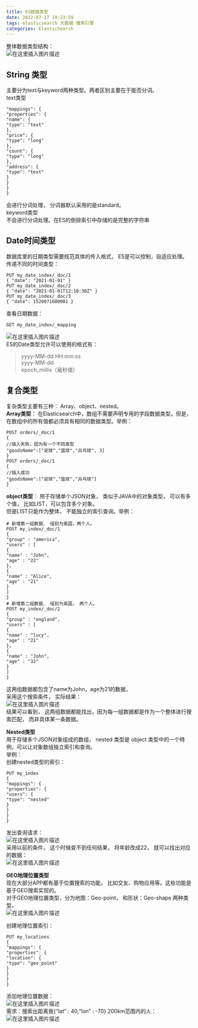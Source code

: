 ```yaml
---
title: ES数据类型
date: 2022-07-17 19:23:59
tags: elasticsearch 大数据 搜索引擎
categories: ElasticSearch
---
```


<!--more-->

整体数据类型结构：  
![在这里插入图片描述](https://img-blog.csdnimg.cn/9ce49e9061cd4016b687e6bd890ff5d4.png)

## String 类型

主要分为text与keyword两种类型。两者区别主要在于能否分词。  
text类型

```shell
"mappings": {
"properties": {
"name": {
"type": "text"
},
"price": {
"type": "long"
},
"count": {
"type": "long"
},
"address": {
"type": "text"
}
}
}
}
```

会进行分词处理， 分词器默认采用的是standard。  
keyword类型  
不会进行分词处理。在ES的倒排索引中存储的是完整的字符串

## Date时间类型

数据库里的日期类型需要规范具体的传入格式， ES是可以控制，自适应处理。  
传递不同的时间类型：

```shell
PUT my_date_index/_doc/1
{ "date": "2021-01-01" }
PUT my_date_index/_doc/2
{ "date": "2021-01-01T12:10:30Z" }
PUT my_date_index/_doc/3
{ "date": 1520071600001 }
```

查看日期数据：

```shell
GET my_date_index/_mapping
```

![在这里插入图片描述](https://img-blog.csdnimg.cn/c544b99b111e453689cb6a6d3e0f267d.png)  
ES的Date类型允许可以使用的格式有：

> yyyy-MM-dd HH:mm:ss  
> yyyy-MM-dd  
> epoch\_millis（毫秒值）

## 复合类型

复杂类型主要有三种： Array、object、nested。  
**Array类型**： 在Elasticsearch中，数组不需要声明专用的字段数据类型。但是，在数组中的所有值都必须具有相同的数据类型。举例：

```shell
POST orders/_doc/1
{
//插入失败，因为有一个不同类型
"goodsName":["足球","篮球","兵乓球", 3]
}
POST orders/_doc/1
{
//插入成功
"goodsName":["足球","篮球","兵乓球"]
}
```

**object类型**： 用于存储单个JSON对象， 类似于JAVA中的对象类型， 可以有多个值， 比如LIST，可以包含多个对象。  
但是LIST只能作为整体， 不能独立的索引查询。举例：

```shell
# 新增第一组数据， 组别为美国，两个人。
POST my_index/_doc/1
{
"group" : "america",
"users" : [
{
"name" : "John",
"age" : "22"
},
{
"name" : "Alice",
"age" : "21"
}
]
}
# 新增第二组数据， 组别为英国， 两个人。
POST my_index/_doc/2
{
"group" : "england",
"users" : [
{
"name" : "lucy",
"age" : "21"
},
{
"name" : "John",
"age" : "32"
}
]
}
```

这两组数据都包含了name为John，age为21的数据，  
采用这个搜索条件， 实际结果：  
![在这里插入图片描述](https://img-blog.csdnimg.cn/54478ccdf7a84bd5b65622bc7c33b445.png)  
结果可以看到， 这两组数据都能找出，因为每一组数据都是作为一个整体进行搜索匹配， 而非具体某一条数据。

**Nested类型**  
用于存储多个JSON对象组成的数组， nested 类型是 object 类型中的一个特例，可以让对象数组独立索引和查询。  
举例：  
创建nested类型的索引：

```shell
PUT my_index
{
"mappings": {
"properties": {
"users": {
"type": "nested"
}
}
}
}
```

发出查询请求：  
![在这里插入图片描述](https://img-blog.csdnimg.cn/76e8874743cd4301b42440835bfda22d.png)  
采用以前的条件， 这个时候查不到任何结果， 将年龄改成22， 就可以找出对应的数据：  
![在这里插入图片描述](https://img-blog.csdnimg.cn/e661e51ffe2e4cc99af7623b0a17ed70.png)

**GEO地理位置类型**  
现在大部分APP都有基于位置搜索的功能， 比如交友、购物应用等。这些功能是基于GEO搜索实现的。  
对于GEO地理位置类型，分为地图：Geo-point， 和形状：Geo-shape 两种类型。  
![在这里插入图片描述](https://img-blog.csdnimg.cn/372a5d4ac02a4eedaa9ed55a72f06301.png)

创建地理位置索引：

```shell
PUT my_locations
{
"mappings": {
"properties": {
"location": {
"type": "geo_point"
}
}
}
}
```

添加地理位置数据：  
![在这里插入图片描述](https://img-blog.csdnimg.cn/38d290bdc5a2454ebcd602ccaa0efcfd.png)  
需求：搜索出距离我\{“lat” : 40,“lon” : \-70\} 200km范围内的人：  
![在这里插入图片描述](https://img-blog.csdnimg.cn/7c0ea870b7234f96af8949223ba56ee0.png)